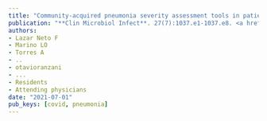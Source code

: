 ```yaml
---
title: "Community-acquired pneumonia severity assessment tools in patients hospitalized with COVID-19: a validation and clinical applicability study"
publication: "**Clin Microbiol Infect**. 27(7):1037.e1-1037.e8. <a href='https://doi.org/10.1016/j.cmi.2021.03.002' target='_blank' rel='noopener noreferrer'>10.1016/j.cmi.2021.03.002</a>"
authors:
- Lazar Neto F
- Marino LO
- Torres A
- ..
- otavioranzani
- ...
- Residents
- Attending physicians
date: "2021-07-01"
pub_keys: [covid, pneumonia]
---
```

